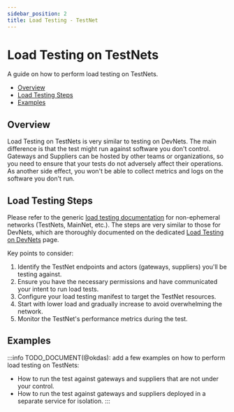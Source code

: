```yaml
---
sidebar_position: 2
title: Load Testing - TestNet
---
```


# Load Testing on TestNets <!-- omit in toc -->

A guide on how to perform load testing on TestNets.

- [Overview](#overview)
- [Load Testing Steps](#load-testing-steps)
- [Examples](#examples)

## Overview

Load Testing on TestNets is very similar to testing on DevNets. The main difference is that the test might run against software you don't control. Gateways and Suppliers can be hosted by other teams or organizations, so you need to ensure that your tests do not adversely affect their operations. As another side effect, you won't be able to collect metrics and logs on the software you don't run.

## Load Testing Steps

Please refer to the generic [load testing documentation](./load_testing.md#non-ephemeral-networks-testnets-mainnet-etc) for non-ephemeral networks (TestNets, MainNet, etc.). The steps are very similar to those for DevNets, which are thoroughly documented on the dedicated [Load Testing on DevNets](./load_testing_devnet.md) page.

Key points to consider:
1. Identify the TestNet endpoints and actors (gateways, suppliers) you'll be testing against.
2. Ensure you have the necessary permissions and have communicated your intent to run load tests.
3. Configure your load testing manifest to target the TestNet resources.
4. Start with lower load and gradually increase to avoid overwhelming the network.
5. Monitor the TestNet's performance metrics during the test.

## Examples

:::info
TODO_DOCUMENT(@okdas): add a few examples on how to perform load testing on TestNets:
- How to run the test against gateways and suppliers that are not under your control.
- How to run the test against gateways and suppliers deployed in a separate service for isolation.
:::
